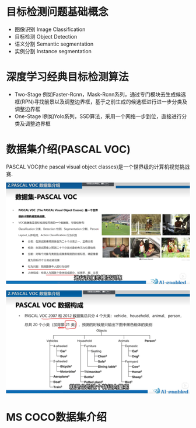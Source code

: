 # 目标检测问题基础概念

* 图像识别 Image Classification
* 目标检测 Object Detection
* 语义分割 Semantic segmentation
* 实例分割 Instance segmentation

# 深度学习经典目标检测算法

* Two-Stage
  例如Faster-Rcnn，Mask-Rcnn系列，通过专门模块去生成候选框(RPN)寻找前景以及调整边界框，基于之前生成的候选框进行进一步分类及调整边界框
* One-Stage
  l例如Yolo系列，SSD算法，采用一个网络一步到位，直接进行分类及调整边界框

# 数据集介绍(PASCAL VOC)

PASCAL VOC(the pascal visual object classes)是一个世界级的计算机视觉挑战赛.

![1728955047174](image/note/1728955047174.png)

![1728955018927](image/note/1728955018927.png)

# MS COCO数据集介绍
